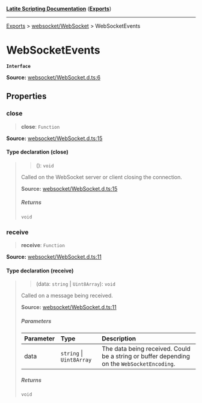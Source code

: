 [**Latite Scripting Documentation**](../../README.md) ([**Exports**](../../exports.md))

---

[Exports](../../exports.md) > [websocket/WebSocket](../index.md) > WebSocketEvents

# WebSocketEvents

**`Interface`**

**Source:** [websocket/WebSocket.d.ts:6](https://github.com/LatiteScripting/latitescripting.github.io/blob/a08b0d1/definitions/websocket/WebSocket.d.ts#L6)

## Properties

### close

> **close**: `Function`

**Source:** [websocket/WebSocket.d.ts:15](https://github.com/LatiteScripting/latitescripting.github.io/blob/a08b0d1/definitions/websocket/WebSocket.d.ts#L15)

#### Type declaration (close)

> > (): `void`
>
> Called on the WebSocket server or client closing the connection.
>
> **Source:** [websocket/WebSocket.d.ts:15](https://github.com/LatiteScripting/latitescripting.github.io/blob/a08b0d1/definitions/websocket/WebSocket.d.ts#L15)
>
> ##### Returns
>
> `void`

### receive

> **receive**: `Function`

**Source:** [websocket/WebSocket.d.ts:11](https://github.com/LatiteScripting/latitescripting.github.io/blob/a08b0d1/definitions/websocket/WebSocket.d.ts#L11)

#### Type declaration (receive)

> > (data: `string` \| `Uint8Array`): `void`
>
> Called on a message being received.
>
> **Source:** [websocket/WebSocket.d.ts:11](https://github.com/LatiteScripting/latitescripting.github.io/blob/a08b0d1/definitions/websocket/WebSocket.d.ts#L11)
>
> ##### Parameters
>
> | Parameter | Type                     | Description                                                                                |
> | :-------- | :----------------------- | :----------------------------------------------------------------------------------------- |
> | data      | `string` \| `Uint8Array` | The data being received. Could be a string or buffer depending on the `WebSocketEncoding`. |
>
> ##### Returns
>
> `void`

